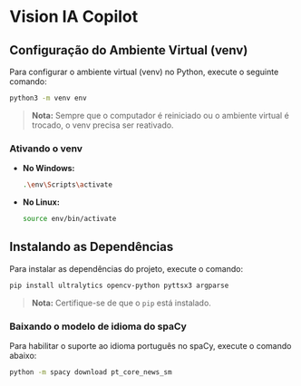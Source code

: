# Vision IA Copilot

## Configuração do Ambiente Virtual (venv)

Para configurar o ambiente virtual (venv) no Python, execute o seguinte comando:

```bash
python3 -m venv env
```

> **Nota:** Sempre que o computador é reiniciado ou o ambiente virtual é trocado, o venv precisa ser reativado.

### Ativando o venv

- **No Windows:**

  ```bash
  .\env\Scripts\activate
  ```

- **No Linux:**

  ```bash
  source env/bin/activate
  ```

## Instalando as Dependências

Para instalar as dependências do projeto, execute o comando:

```bash
pip install ultralytics opencv-python pyttsx3 argparse
```

> **Nota:** Certifique-se de que o `pip` está instalado.

### Baixando o modelo de idioma do spaCy

Para habilitar o suporte ao idioma português no spaCy, execute o comando abaixo:

```bash
python -m spacy download pt_core_news_sm
```
